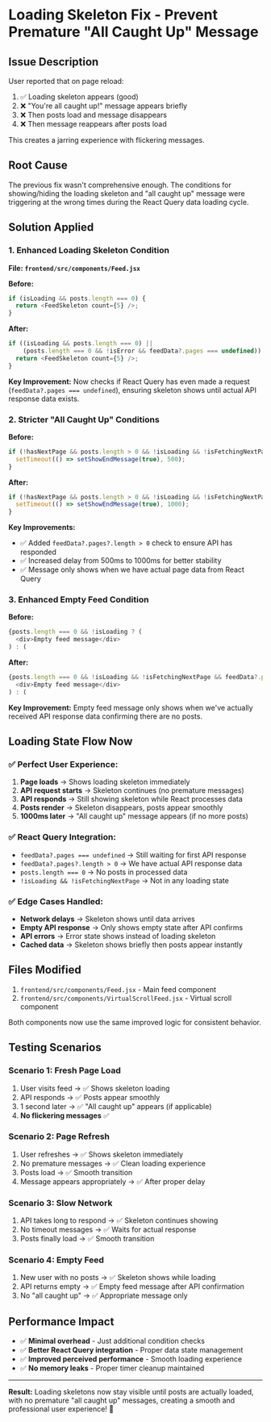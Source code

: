 # Loading Skeleton Fix - Prevent Premature "All Caught Up" Message

## Issue Description
User reported that on page reload:
1. ✅ Loading skeleton appears (good)
2. ❌ "You're all caught up!" message appears briefly
3. ❌ Then posts load and message disappears
4. ❌ Then message reappears after posts load

This creates a jarring experience with flickering messages.

## Root Cause
The previous fix wasn't comprehensive enough. The conditions for showing/hiding the loading skeleton and "all caught up" message were triggering at the wrong times during the React Query data loading cycle.

## Solution Applied

### 1. Enhanced Loading Skeleton Condition
**File: `frontend/src/components/Feed.jsx`**

**Before:**
```javascript
if (isLoading && posts.length === 0) {
  return <FeedSkeleton count={5} />;
}
```

**After:**
```javascript
if ((isLoading && posts.length === 0) || 
    (posts.length === 0 && !isError && feedData?.pages === undefined)) {
  return <FeedSkeleton count={5} />;
}
```

**Key Improvement:** Now checks if React Query has even made a request (`feedData?.pages === undefined`), ensuring skeleton shows until actual API response data exists.

### 2. Stricter "All Caught Up" Conditions
**Before:**
```javascript
if (!hasNextPage && posts.length > 0 && !isLoading && !isFetchingNextPage) {
  setTimeout(() => setShowEndMessage(true), 500);
}
```

**After:**
```javascript
if (!hasNextPage && posts.length > 0 && !isLoading && !isFetchingNextPage && feedData?.pages?.length > 0) {
  setTimeout(() => setShowEndMessage(true), 1000);
}
```

**Key Improvements:**
- ✅ Added `feedData?.pages?.length > 0` check to ensure API has responded
- ✅ Increased delay from 500ms to 1000ms for better stability
- ✅ Message only shows when we have actual page data from React Query

### 3. Enhanced Empty Feed Condition
**Before:**
```javascript
{posts.length === 0 && !isLoading ? (
  <div>Empty feed message</div>
) : (
```

**After:**
```javascript
{posts.length === 0 && !isLoading && !isFetchingNextPage && feedData?.pages?.length > 0 ? (
  <div>Empty feed message</div>
) : (
```

**Key Improvement:** Empty feed message only shows when we've actually received API response data confirming there are no posts.

## Loading State Flow Now

### ✅ Perfect User Experience:
1. **Page loads** → Shows loading skeleton immediately
2. **API request starts** → Skeleton continues (no premature messages)
3. **API responds** → Still showing skeleton while React processes data
4. **Posts render** → Skeleton disappears, posts appear smoothly
5. **1000ms later** → "All caught up" message appears (if no more posts)

### ✅ React Query Integration:
- `feedData?.pages === undefined` → Still waiting for first API response
- `feedData?.pages?.length > 0` → We have actual API response data
- `posts.length === 0` → No posts in processed data
- `!isLoading && !isFetchingNextPage` → Not in any loading state

### ✅ Edge Cases Handled:
- **Network delays** → Skeleton shows until data arrives
- **Empty API response** → Only shows empty state after API confirms
- **API errors** → Error state shows instead of loading skeleton
- **Cached data** → Skeleton shows briefly then posts appear instantly

## Files Modified
1. `frontend/src/components/Feed.jsx` - Main feed component
2. `frontend/src/components/VirtualScrollFeed.jsx` - Virtual scroll component

Both components now use the same improved logic for consistent behavior.

## Testing Scenarios

### Scenario 1: Fresh Page Load
1. User visits feed → ✅ Shows skeleton loading
2. API responds → ✅ Posts appear smoothly  
3. 1 second later → ✅ "All caught up" appears (if applicable)
4. **No flickering messages** ✅

### Scenario 2: Page Refresh
1. User refreshes → ✅ Shows skeleton immediately
2. No premature messages → ✅ Clean loading experience
3. Posts load → ✅ Smooth transition
4. Message appears appropriately → ✅ After proper delay

### Scenario 3: Slow Network
1. API takes long to respond → ✅ Skeleton continues showing
2. No timeout messages → ✅ Waits for actual response
3. Posts finally load → ✅ Smooth transition

### Scenario 4: Empty Feed
1. New user with no posts → ✅ Skeleton shows while loading
2. API returns empty → ✅ Empty feed message after API confirmation
3. No "all caught up" → ✅ Appropriate message only

## Performance Impact
- ✅ **Minimal overhead** - Just additional condition checks
- ✅ **Better React Query integration** - Proper data state management
- ✅ **Improved perceived performance** - Smooth loading experience
- ✅ **No memory leaks** - Proper timer cleanup maintained

---

**Result:** Loading skeletons now stay visible until posts are actually loaded, with no premature "all caught up" messages, creating a smooth and professional user experience! 🎯